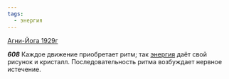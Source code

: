 ```yaml
---
tags:
  - энергия
---
```


[Агни-Йога 1929г](https://127.0.0.1:4002/agni/1929)

___608___
Каждое движение приобретает ритм; так [энергия](../../../tags/#энергия) даёт свой рисунок и кристалл. Последовательность ритма возбуждает нервное истечение.